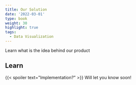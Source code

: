 ```yaml
---
title: Our Solution
date: '2022-03-01'
type: book
weight: 30
highlight: true
tags:
  - Data Visualization
---
```


Learn what is the idea behind our product

<!--more-->
## Learn
{{< spoiler text="Implementation?" >}}
Will let you know soon!

